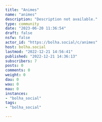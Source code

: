 ```yaml
---
title: "Animes" 
name: "animes"
description: "Description not available."
type: community
date: "2023-06-20 11:36:54"
draft: false
nsfw: false
actor_id: "https://bolha.social/c/animes"
host: bolha.social
lastmod: "2022-12-21 14:56:41"
published: "2022-12-21 14:36:13"
subscribers: 7
posts: 0
comments: 0
weight: 0
dau: 0
wau: 0
mau: 0
instances:
- "bolha_social"
tags: 
- "bolha_social"

---
```


